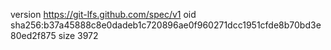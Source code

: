 version https://git-lfs.github.com/spec/v1
oid sha256:b37a45888c8e0dadeb1c720896ae0f960271dcc1951cfde8b70bd3e80ed2f875
size 3972
